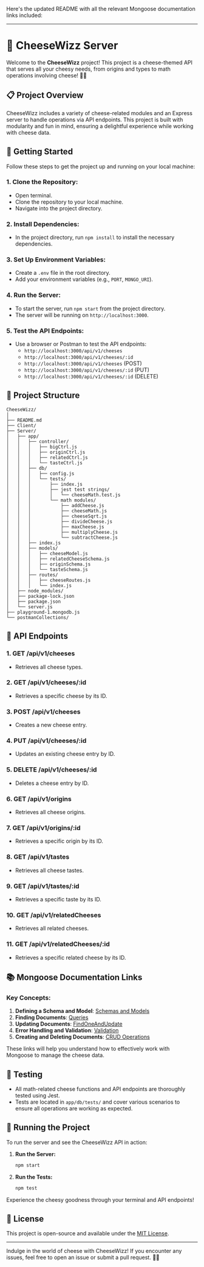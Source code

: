 Here's the updated README with all the relevant Mongoose documentation links included:

---

# 🧀 CheeseWizz Server

Welcome to the **CheeseWizz** project! This project is a cheese-themed API that serves all your cheesy needs, from origins and types to math operations involving cheese! 🍕🧀

## 📋 Project Overview

CheeseWizz includes a variety of cheese-related modules and an Express server to handle operations via API endpoints. This project is built with modularity and fun in mind, ensuring a delightful experience while working with cheese data.

## 🔧 Getting Started

Follow these steps to get the project up and running on your local machine:

### 1. **Clone the Repository:**
   - Open terminal.
   - Clone the repository to your local machine.
   - Navigate into the project directory.

### 2. **Install Dependencies:**
   - In the project directory, run `npm install` to install the necessary dependencies.

### 3. **Set Up Environment Variables:**
   - Create a `.env` file in the root directory.
   - Add your environment variables (e.g., `PORT`, `MONGO_URI`).

### 4. **Run the Server:**
   - To start the server, run `npm start` from the project directory.
   - The server will be running on `http://localhost:3000`.

### 5. **Test the API Endpoints:**
   - Use a browser or Postman to test the API endpoints:
     - `http://localhost:3000/api/v1/cheeses`
     - `http://localhost:3000/api/v1/cheeses/:id`
     - `http://localhost:3000/api/v1/cheeses` (POST)
     - `http://localhost:3000/api/v1/cheeses/:id` (PUT)
     - `http://localhost:3000/api/v1/cheeses/:id` (DELETE)

## 📂 Project Structure

```
CheeseWizz/
│
├── README.md
├── Client/
├── Server/
│   ├── app/
│   │   ├── controller/
│   │   │   ├── bigCtrl.js
│   │   │   ├── originCtrl.js
│   │   │   ├── relatedCtrl.js
│   │   │   └── tasteCtrl.js
│   │   ├── db/
│   │   │   ├── config.js
│   │   │   └── tests/
│   │   │       ├── index.js
│   │   │       ├── jest test strings/
│   │   │       │   └── cheeseMath.test.js
│   │   │       └── math modules/
│   │   │           ├── addCheese.js
│   │   │           ├── cheeseMath.js
│   │   │           ├── cheeseSqrt.js
│   │   │           ├── divideCheese.js
│   │   │           ├── maxCheese.js
│   │   │           ├── multiplyCheese.js
│   │   │           └── subtractCheese.js
│   │   ├── index.js
│   │   ├── models/
│   │   │   ├── cheeseModel.js
│   │   │   ├── relatedCheeseSchema.js
│   │   │   ├── originSchema.js
│   │   │   └── tasteSchema.js
│   │   ├── routes/
│   │   │   ├── cheeseRoutes.js
│   │   │   └── index.js
│   ├── node_modules/
│   ├── package-lock.json
│   ├── package.json
│   └── server.js
├── playground-1.mongodb.js
└── postmanCollections/
```

## 🧀 API Endpoints

### 1. **GET /api/v1/cheeses**
   - Retrieves all cheese types.

### 2. **GET /api/v1/cheeses/:id**
   - Retrieves a specific cheese by its ID.

### 3. **POST /api/v1/cheeses**
   - Creates a new cheese entry.

### 4. **PUT /api/v1/cheeses/:id**
   - Updates an existing cheese entry by ID.

### 5. **DELETE /api/v1/cheeses/:id**
   - Deletes a cheese entry by ID.

### 6. **GET /api/v1/origins**
   - Retrieves all cheese origins.

### 7. **GET /api/v1/origins/:id**
   - Retrieves a specific origin by its ID.

### 8. **GET /api/v1/tastes**
   - Retrieves all cheese tastes.

### 9. **GET /api/v1/tastes/:id**
   - Retrieves a specific taste by its ID.

### 10. **GET /api/v1/relatedCheeses**
   - Retrieves all related cheeses.

### 11. **GET /api/v1/relatedCheeses/:id**
   - Retrieves a specific related cheese by its ID.

## 📚 Mongoose Documentation Links

### Key Concepts:
1. **Defining a Schema and Model**: [Schemas and Models](https://mongoosejs.com/docs/guide.html#definition)
2. **Finding Documents**: [Queries](https://mongoosejs.com/docs/queries.html)
3. **Updating Documents**: [FindOneAndUpdate](https://mongoosejs.com/docs/tutorials/findoneandupdate.html)
4. **Error Handling and Validation**: [Validation](https://mongoosejs.com/docs/validation.html)
5. **Creating and Deleting Documents**: [CRUD Operations](https://mongoosejs.com/docs/models.html#constructing-documents)

These links will help you understand how to effectively work with Mongoose to manage the cheese data.

## 🧪 Testing

- All math-related cheese functions and API endpoints are thoroughly tested using Jest.
- Tests are located in `app/db/tests/` and cover various scenarios to ensure all operations are working as expected.

## 🚀 Running the Project

To run the server and see the CheeseWizz API in action:

1. **Run the Server:**
   ```bash
   npm start
   ```
2. **Run the Tests:**
   ```bash
   npm test
   ```

Experience the cheesy goodness through your terminal and API endpoints!

## 📄 License

This project is open-source and available under the [MIT License](LICENSE).

---

Indulge in the world of cheese with CheeseWizz! If you encounter any issues, feel free to open an issue or submit a pull request. 🧀✨